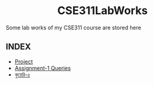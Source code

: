 <h1 align="center"> CSE311LabWorks</h1>
Some lab works of my CSE311 course are stored here

## INDEX
<ul>
  <li><a href="https://github.com/MusfiqDehan/Online-Music-Streaming-Platform_DBMS">Project</a></li>
  <li><a href="Assignment-1/Queries.md">Assignment-1 Queries</a></li>
  <li><a href="https://github.com/MusfiqDehan/CSE311LabWorks/blob/master/Assignment-1/Queries.md#query-5">কুয়েরি-৫</a></li>
</ul>
